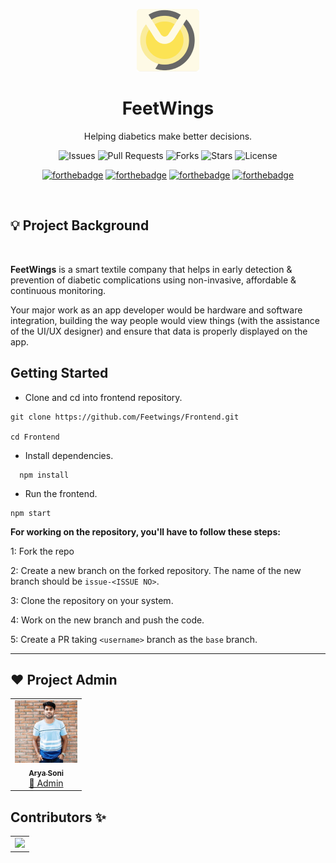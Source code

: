 <div align="center">

<p align="center"> <img src="feetwings.png" alt="hello" width="100" /></p>

# FeetWings

Helping diabetics make better decisions.

![Issues](https://img.shields.io/github/issues/Feetwings/Frontend)
![Pull Requests](https://img.shields.io/github/issues-pr/Feetwings/Frontend)
![Forks](https://img.shields.io/github/forks/Feetwings/Frontend)
![Stars](https://img.shields.io/github/stars/Feetwings/Frontend)
![License](https://img.shields.io/github/license/Feetwings/Frontend)

[![forthebadge](https://forthebadge.com/images/badges/built-by-developers.svg)](https://forthebadge.com)
[![forthebadge](https://forthebadge.com/images/badges/made-with-javascript.svg)](https://forthebadge.com)
[![forthebadge](https://forthebadge.com/images/badges/uses-git.svg)](https://forthebadge.com)
[![forthebadge](https://forthebadge.com/images/badges/makes-people-smile.svg)](https://forthebadge.com)

</div>
<br>

## 💡 Project Background

<br>

**FeetWings** is a smart textile company that helps in early detection & prevention of diabetic complications using non-invasive, affordable & continuous monitoring.

Your major work as an app developer would be hardware and software integration, building the way people would view things (with the assistance of the UI/UX designer) and ensure that data is properly displayed on the app.

## Getting Started


- Clone and cd into frontend repository.

```shell
git clone https://github.com/Feetwings/Frontend.git

cd Frontend
```

- Install dependencies.

```shell
  npm install
```
- Run the frontend.

```shell
npm start
```

**For working on the repository, you'll have to follow these steps:**

1: Fork the repo

2: Create a new branch on the forked repository. The name of the new branch should be `issue-<ISSUE NO>`.

3: Clone the repository on your system.

4: Work on the new branch and push the code.

5: Create a PR taking `<username>` branch as the `base` branch.

---

## ❤️ Project Admin

<table>
	<tr>
		<td align="center">
			<a href="https://github.com/aryasoni98">
				<img src="./public/images/aryasoni.jpg" width="100px" alt="" />
				<br /> <sub><b>Arya Soni</b></sub>
			</a>
			<br /> <a href="https://github.com/aryasoni98">
		👑 Admin
	    </a>
		</td>
	</tr>
</table>

## Contributors ✨

<table>
	 <tr>
		 <td>
		 <a href="https://github.com/Feetwings/Frontend/graphs/contributors">
		 <img src="https://contrib.rocks/image?repo=Feetwings/Frontend" />
		 </a>
		 </td>
  </tr>
</table>
